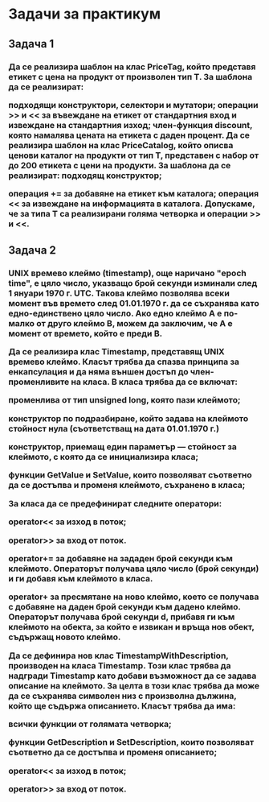 # Задачи за практикум 

<h2> Задача 1</h2>
<h3>
Да се реализира шаблон на клас PriceTag, който представя етикет с цена на продукт от произволен тип T. За шаблона да се реализират:

подходящи конструктори, селектори и мутатори;
операции >> и << за въвеждане на етикет от стандартния вход и извеждане на стандартния изход;
член-функция discount, която намалява цената на етикета с даден процент.
Да се реализира шаблон на клас PriceCatalog, който описва ценови каталог на продукти от тип T, представен с набор от до 200 етикета с цени на продукти. За шаблона да се реализират: подходящ конструктор;

операция += за добавяне на етикет към каталога;
операция << за извеждане на информацията в каталога.
Допускаме, че за типа T са реализирани голяма четворка и операции >> и <<.

</h3>

<h2>Задача 2</h2>
<h3>UNIX времево клеймо (timestamp), още наричано "epoch time", е цяло число, указващо брой секунди изминали след 1 януари 1970 г. UTC. Такова клеймо позволява всеки момент във времето след 01.01.1970 г. да се съхранява като едно-единствено цяло число. Ако едно клеймо A е по-малко от друго клеймо B, можем да заключим, че A е момент от времето, който е преди B.

Да се реализира клас Timestamp, представящ UNIX времево клеймо. Класът трябва да спазва принципа за енкапсулация и да няма външен достъп до член-променливите на класа. В класа трябва да се включат:

променлива от тип unsigned long, която пази клеймото;

конструктор по подразбиране, който задава на клеймото стойност нула (съответстващ на дата 01.01.1970 г.)

конструктор, приемащ един параметър — стойност за клеймото, с която да се инициализира класа;

функции GetValue и SetValue, които позволяват съответно да се достъпва и променя клеймото, съхранено в класа;

За класа да се предефинират следните оператори:

operator<< за изход в поток;

operator>> за вход от поток.

operator+= за добавяне на зададен брой секунди към клеймото. Операторът получава цяло число (брой секунди) и ги добавя към клеймото в класа.

operator+ за пресмятане на ново клеймо, което се получава с добавяне на даден брой секунди към дадено клеймо. Операторът получава брой секунди d, прибавя ги към клеймото на обекта, за който е извикан и връща нов обект, съдържащ новото клеймо.

Да се дефинира нов клас TimestampWithDescription, производен на класа Timestamp. Този клас трябва да надгради Timestamp като добави възможност да се задава описание на клеймото. За целта в този клас трябва да може да се съхранява символен низ с произволна дължина, който ще съдържа описанието. Класът трябва да има:

всички функции от голямата четворка;

функции GetDescription и SetDescription, които позволяват съответно да се достъпва и променя описанието;

operator<< за изход в поток;

operator>> за вход от поток.</h3>